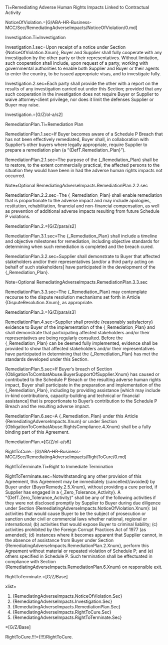 Ti=Remediating Adverse Human Rights Impacts Linked to Contractual Activity

NoticeOfViolation.=[G/ABA-HR-Business-MCC/Sec/RemediatingAdverseImpacts/NoticeOfViolation/0.md]

Investigation.Ti=Investigation

Investigation.1.sec=Upon receipt of a notice under Section {NoticeOfViolation.Xnum}, Buyer and Supplier shall fully cooperate with any investigation by the other party or their representatives. Without limitation, such cooperation shall include, upon request of a party, working with governmental authorities to enable both Supplier and Buyer or their agents to enter the country, to be issued appropriate visas, and to investigate fully.  

Investigation.2.sec=Each party shall provide the other with a report on the results of any investigation carried out under this Section; provided that any such cooperation in the investigation does not require Buyer or Supplier to waive attorney-client privilege, nor does it limit the defenses Supplier or Buyer may raise.

Investigation.=[G/Z/ol-a/s2]

RemediationPlan.Ti=Remediation Plan

RemediationPlan.1.sec=If Buyer becomes aware of a Schedule P Breach  that has not been effectively remediated, Buyer shall, in collaboration with Supplier’s other buyers where legally appropriate,  require Supplier to prepare a remediation plan (a “{DefT.Remediation_Plan}”).

RemediationPlan.2.1.sec=The purpose of the {_Remediation_Plan} shall be to restore, to the extent commercially practical, the affected persons to the situation they would have been in had the adverse human rights impacts not occurred.

Note=Optional RemediatingAdverseImpacts.RemediationPlan.2.2.sec

RemediationPlan.2.2.sec=The {_Remediation_Plan} shall enable remediation that is proportionate to the adverse impact and may include apologies, restitution, rehabilitation, financial and non-financial compensation, as well as prevention of additional adverse impacts resulting from future Schedule P violations.

RemediationPlan.2.=[G/Z/para/s2]

RemediationPlan.3.1.sec=The {_Remediation_Plan} shall include a timeline and objective milestones for remediation, including objective standards for determining when such remediation is completed and the breach cured.

RemediationPlan.3.2.sec=Supplier shall demonstrate to Buyer that affected stakeholders and/or their representatives [and/or a third party acting on behalf of such stakeholders]  have participated in the development of the {_Remediation_Plan}.

Note=Optional RemediatingAdverseImpacts.RemediationPlan.3.3.sec

RemediationPlan.3.3.sec=The {_Remediation_Plan} may contemplate recourse to the dispute resolution mechanisms set forth in Article {DisputeResolution.Xnum}, as appropriate.

RemediationPlan.3.=[G/Z/para/s3]

RemediationPlan.4.sec=Supplier shall provide {reasonably satisfactory} evidence to Buyer of the implementation of the {_Remediation_Plan} and shall demonstrate that participating affected stakeholders and/or their representatives are being regularly consulted. Before the {_Remediation_Plan} can be deemed fully implemented, evidence shall be provided to show that affected stakeholders and/or their representatives have participated in determining that the {_Remediation_Plan} has met the standards developed under this Section.

RemediationPlan.5.sec=If Buyer’s breach of Section {ObligationToCombatAbuse.BuyerSupportOfSupplier.Xnum} has caused or contributed  to the Schedule P Breach or the resulting adverse human rights impact, Buyer shall participate in the preparation and implementation of the {_Remediation_Plan}, including by providing assistance [which may include in-kind contributions, capacity-building  and technical or financial assistance] that is proportionate to Buyer’s contribution to the Schedule P Breach and the resulting adverse impact.  

RemediationPlan.6.sec=A {_Remediation_Plan} under this Article {RemediatingAdverseImpacts.Xnum} or under Section {ObligationToCombatAbuse.RightsCompliance.4.Xnum} shall be a fully binding part of this Agreement.

RemediationPlan.=[G/Z/ol-a/s6]

RightToCure.=[G/ABA-HR-Business-MCC/Sec/RemediatingAdverseImpacts/RightToCure/0.md]

RightToTerminate.Ti=Right to Immediate Termination

RightToTerminate.sec=Notwithstanding any other provision of this Agreement, this Agreement may be immediately {cancelled//avoided} by Buyer under {BuyerRemedy.2.5.Xnum}, without providing a cure period, if Supplier has engaged in a {_Zero_Tolerance_Activity}. A “{DefT.Zero_Tolerance_Activity}” shall be any of the following activities if they were not disclosed promptly by Supplier to Buyer during due diligence under Section {RemediatingAdverseImpacts.NoticeOfViolation.Xnum}: (a) activities that would cause Buyer to be the subject of prosecution or sanction under civil or commercial laws whether national, regional or international; (b) activities that would expose Buyer to criminal liability; (c) activities prohibited by the Foreign Corrupt Practices Act of 1977 (as amended); (d) instances where it becomes apparent that Supplier cannot, in the absence of assistance from Buyer under Section {RemediatingAdverseImpacts.RemediationPlan.2.Xnum}, perform this Agreement without material or repeated violation of Schedule P; and (e) others specified in Schedule P.   Such termination shall be effectuated in compliance with Section {RemediatingAdverseImpacts.RemediationPlan.6.Xnum} on responsible exit.

RightToTerminate.=[G/Z/Base]

xlist=<ol><li>{RemediatingAdverseImpacts.NoticeOfViolation.Sec}</li><li>{RemediatingAdverseImpacts.Investigation.Sec}</li><li>{RemediatingAdverseImpacts.RemediationPlan.Sec}</li><li>{RemediatingAdverseImpacts.RightToCure.Sec}</li><li>{RemediatingAdverseImpacts.RightToTerminate.Sec}</li></ol>

=[G/Z/Base]

RightToCure.!!!={!!!}RightToCure.

